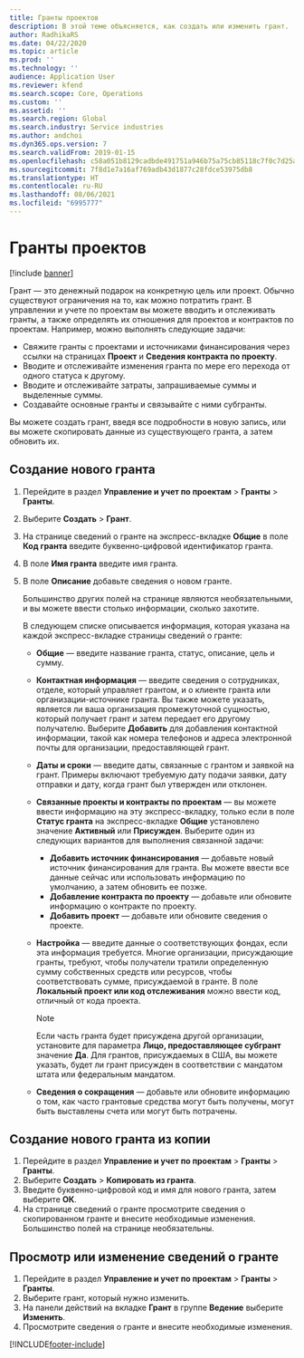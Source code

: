 ```yaml
---
title: Гранты проектов
description: В этой теме объясняется, как создать или изменить грант.
author: RadhikaRS
ms.date: 04/22/2020
ms.topic: article
ms.prod: ''
ms.technology: ''
audience: Application User
ms.reviewer: kfend
ms.search.scope: Core, Operations
ms.custom: ''
ms.assetid: ''
ms.search.region: Global
ms.search.industry: Service industries
ms.author: andchoi
ms.dyn365.ops.version: 7
ms.search.validFrom: 2019-01-15
ms.openlocfilehash: c58a051b8129cadbde491751a946b75a75cb85118c7f0c7d25a06d322ffea596
ms.sourcegitcommit: 7f8d1e7a16af769adb43d1877c28fdce53975db8
ms.translationtype: HT
ms.contentlocale: ru-RU
ms.lasthandoff: 08/06/2021
ms.locfileid: "6995777"
---
```

# <a name="project-grants"></a>Гранты проектов

[!include [banner](../includes/banner.md)]

Грант — это денежный подарок на конкретную цель или проект. Обычно существуют ограничения на то, как можно потратить грант. В управлении и учете по проектам вы можете вводить и отслеживать гранты, а также определять их отношения для проектов и контрактов по проектам. Например, можно выполнять следующие задачи:

- Свяжите гранты с проектами и источниками финансирования через ссылки на страницах **Проект** и **Сведения контракта по проекту**.
- Вводите и отслеживайте изменения гранта по мере его перехода от одного статуса к другому.
- Вводите и отслеживайте затраты, запрашиваемые суммы и выделенные суммы.
- Создавайте основные гранты и связывайте с ними субгранты.

Вы можете создать грант, введя все подробности в новую запись, или вы можете скопировать данные из существующего гранта, а затем обновить их.

## <a name="create-a-new-grant"></a>Создание нового гранта

1. Перейдите в раздел **Управление и учет по проектам** \> **Гранты** \> **Гранты**.
2. Выберите **Создать** \> **Грант**.
3. На странице сведений о гранте на экспресс-вкладке **Общие** в поле **Код гранта** введите буквенно-цифровой идентификатор гранта.
4. В поле **Имя гранта** введите имя гранта.
5. В поле **Описание** добавьте сведения о новом гранте.

    Большинство других полей на странице являются необязательными, и вы можете ввести столько информации, сколько захотите.

    В следующем списке описывается информация, которая указана на каждой экспресс-вкладке страницы сведений о гранте:

    - **Общие** — введите название гранта, статус, описание, цель и сумму.
    - **Контактная информация** — введите сведения о сотрудниках, отделе, который управляет грантом, и о клиенте гранта или организации-источнике гранта. Вы также можете указать, является ли ваша организация промежуточной сущностью, который получает грант и затем передает его другому получателю. Выберите **Добавить** для добавления контактной информации, такой как номера телефонов и адреса электронной почты для организации, предоставляющей грант.
    - **Даты и сроки** — введите даты, связанные с грантом и заявкой на грант. Примеры включают требуемую дату подачи заявки, дату отправки и дату, когда грант был утвержден или отклонен.
    - **Связанные проекты и контракты по проектам** — вы можете ввести информацию на эту экспресс-вкладку, только если в поле **Статус гранта** на экспресс-вкладке **Общие** установлено значение **Активный** или **Присужден**. Выберите один из следующих вариантов для выполнения связанной задачи:

        - **Добавить источник финансирования** — добавьте новый источник финансирования для гранта. Вы можете ввести все данные сейчас или использовать информацию по умолчанию, а затем обновить ее позже.
        - **Добавление контракта по проекту** — добавьте или обновите информацию о контракте по проекту.
        - **Добавить проект** — добавьте или обновите сведения о проекте.

    - **Настройка** — введите данные о соответствующих фондах, если эта информация требуется. Многие организации, присуждающие гранты, требуют, чтобы получатели тратили определенную сумму собственных средств или ресурсов, чтобы соответствовать сумме, присуждаемой в гранте. В поле **Локальный проект или код отслеживания** можно ввести код, отличный от кода проекта.

        > [!NOTE]
        > Если часть гранта будет присуждена другой организации, установите для параметра **Лицо, предоставляющее субгрант** значение **Да**. Для грантов, присуждаемых в США, вы можете указать, будет ли грант присужден в соответствии с мандатом штата или федеральным мандатом.

    - **Сведения о сокращения** — добавьте или обновите информацию о том, как часто грантовые средства могут быть получены, могут быть выставлены счета или могут быть потрачены.

## <a name="create-a-new-grant-from-a-copy"></a>Создание нового гранта из копии

1. Перейдите в раздел **Управление и учет по проектам** \> **Гранты** \> **Гранты**.
2. Выберите **Создать** \> **Копировать из гранта**.
3. Введите буквенно-цифровой код и имя для нового гранта, затем выберите **ОК**.
4. На странице сведений о гранте просмотрите сведения о скопированном гранте и внесите необходимые изменения. Большинство полей на странице необязательны.

## <a name="view-or-modify-grant-details"></a>Просмотр или изменение сведений о гранте

1. Перейдите в раздел **Управление и учет по проектам** \> **Гранты** \> **Гранты**.
2. Выберите грант, который нужно изменить.
3. На панели действий на вкладке **Грант** в группе **Ведение** выберите **Изменить**.
4. Просмотрите сведения о гранте и внесите необходимые изменения.


[!INCLUDE[footer-include](../includes/footer-banner.md)]